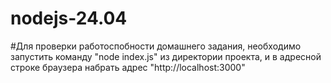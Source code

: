 # nodejs-24.04
#Для проверки работоспобности домашнего задания, необходимо запустить команду "node index.js" из директории проекта, и в адресной строке браузера набрать адрес "http://localhost:3000"
